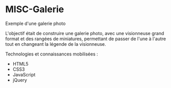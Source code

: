 # MISC-Galerie
Exemple d'une galerie photo

L'objectif était de construire une galerie photo, avec une visionneuse grand format et des rangées de miniatures, permettant de passer de l'une à l'autre tout en changeant la légende de la visionneuse.

Technologies et connaissances mobilisées :
- HTML5
- CSS3
- JavaScript
- jQuery
